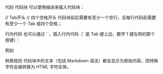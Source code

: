 代码
代码块
可以使用缩进来插入代码块：

<html> // Tab开头
    <title>Markdown</title>
</html> // 四个空格开头
代码块前后需要有至少一个空行，且每行代码前需要有至少一个 Tab 或四个空格；

行内代码
也可以通过 ``，插入行内代码（` 是 Tab 键上边、数字 1 键左侧的那个按键）：

例如 <title>Markdown</title>

转换规则
代码块中的文本（包括 Markdown 语法）都会显示为原始内容，而特殊字符会被转换为 HTML 字符实体。